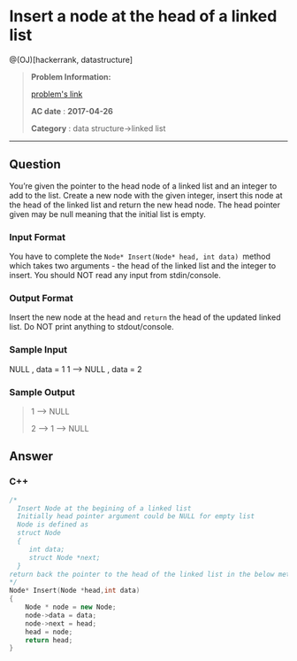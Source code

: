 # Insert a node at the head of a linked list

@(OJ)[hackerrank, datastructure]

> **Problem Information:**
>
> [problem's link](https://www.hackerrank.com/challenges/insert-a-node-at-the-head-of-a-linked-list)
>
> **AC date** : **2017-04-26**
>
> **Category** : data structure->linked list


-------------------

## Question

You’re given the pointer to the head node of a linked list and an integer to add to the list. Create a new node with the given integer, insert this node at the head of the linked list and return the new head node. The head pointer given may be null meaning that the initial list is empty.


### Input Format

You have to complete the `Node* Insert(Node* head, int data) `method which takes two arguments - the head of the linked list and the integer to insert. You should NOT read any input from stdin/console.


### Output Format

Insert the new node at the head and `return` the head of the updated linked list. Do NOT print anything to stdout/console.

### Sample Input

NULL , data = 1 
1 --> NULL , data = 2


### Sample Output

> 1 --> NULL
> 
> 2 --> 1 --> NULL


## Answer

### C++

```c++
/*
  Insert Node at the begining of a linked list
  Initially head pointer argument could be NULL for empty list
  Node is defined as 
  struct Node
  {
     int data;
     struct Node *next;
  }
return back the pointer to the head of the linked list in the below method.
*/
Node* Insert(Node *head,int data)
{
    Node * node = new Node;
    node->data = data;
    node->next = head;
    head = node;
    return head;
}


```

